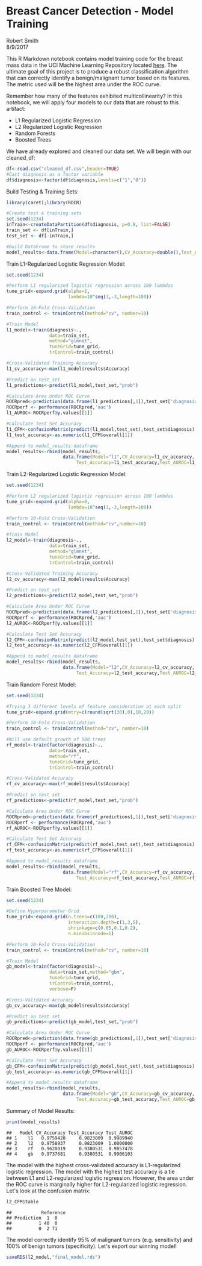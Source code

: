 # Breast Cancer Detection - Model Training
Robert Smith  
8/9/2017  


This R Markdown notebook contains model training code for the breast mass data in the UCI Machine Learning Repository located [here](https://archive.ics.uci.edu/ml/datasets/Breast+Cancer+Wisconsin+(Diagnostic)). The ultimate goal of this project is to produce a robust classification algorithm that can correctly identify a benign/malignant tumor based on its features. The metric used will be the highest area under the ROC curve.

Remember how many of the features exhibited multicollinearity? In this notebook, we will apply four models to our data that are robust to this artifact:  
  * L1 Regularized Logistic Regression  
  * L2 Regularized Logistic Regression  
  * Random Forests  
  * Boosted Trees  

We have already explored and cleaned our data set. We will begin with our cleaned_df:

```r
df<-read.csv("cleaned_df.csv",header=TRUE)
#Cast diagnosis as a factor variable
df$diagnosis<-factor(df$diagnosis,levels=c("1","0"))
```

Build Testing & Training Sets:

```r
library(caret);library(ROCR)

#Create test & training sets
set.seed(1234)
inTrain<-createDataPartition(df$diagnosis, p=0.8, list=FALSE)
train_set <- df[inTrain,]
test_set <- df[-inTrain,]

#Build DataFrame to store results
model_results<-data.frame(Model=character(),CV_Accuracy=double(),Test_Accuracy=double(),Test_AUROC=double())
```

Train L1-Regularized Logistic Regression Model:

```r
set.seed(1234)

#Perform L1 regularized logistic regression across 100 lambdas
tune_grid<-expand.grid(alpha=1,
                       lambda=10^seq(3,-3,length=100))

#Perform 10-Fold Cross-Validation
train_control <- trainControl(method="cv", number=10)

#Train Model
l1_model<-train(diagnosis~.,
                data=train_set,
                method="glmnet",
                tuneGrid=tune_grid,
                trControl=train_control)

#Cross-Validated Training Accuracy
l1_cv_accuracy<-max(l1_model$results$Accuracy)

#Predict on test_set
l1_predictions<-predict(l1_model,test_set,"prob")

#Calculate Area Under ROC Curve
ROCRpred<-prediction(data.frame(l1_predictions[,1]),test_set['diagnosis'])
ROCRperf <- performance(ROCRpred,'auc')
l1_AUROC<-ROCRperf@y.values[[1]]

#Calculate Test Set Accuracy
l1_CFM<-confusionMatrix(predict(l1_model,test_set),test_set$diagnosis)
l1_test_accuracy<-as.numeric(l1_CFM$overall[1])

#Append to model_results dataframe
model_results<-rbind(model_results,
                     data.frame(Model="l1",CV_Accuracy=l1_cv_accuracy,
                          Test_Accuracy=l1_test_accuracy,Test_AUROC=l1_AUROC))
```

Train L2-Regularized Logistic Regression Model:

```r
set.seed(1234)

#Perform L2 regularized logistic regression across 100 lambdas
tune_grid<-expand.grid(alpha=0,
                       lambda=10^seq(3,-3,length=100))

#Perform 10-Fold Cross-Validation
train_control <- trainControl(method="cv",number=10)

#Train Model
l2_model<-train(diagnosis~.,
                data=train_set,
                method="glmnet",
                tuneGrid=tune_grid,
                trControl=train_control)

#Cross-Validated Training Accuracy
l2_cv_accuracy<-max(l2_model$results$Accuracy)

#Predict on test_set
l2_predictions<-predict(l2_model,test_set,"prob")

#Calculate Area Under ROC Curve
ROCRpred<-prediction(data.frame(l2_predictions[,1]),test_set['diagnosis'])
ROCRperf <- performance(ROCRpred,'auc')
l2_AUROC<-ROCRperf@y.values[[1]]

#Calculate Test Set Accuracy
l2_CFM<-confusionMatrix(predict(l2_model,test_set),test_set$diagnosis)
l2_test_accuracy<-as.numeric(l2_CFM$overall[1])

#Append to model_results dataframe
model_results<-rbind(model_results,
                     data.frame(Model="l2",CV_Accuracy=l2_cv_accuracy,
                          Test_Accuracy=l2_test_accuracy,Test_AUROC=l2_AUROC))
```

Train Random Forest Model:

```r
set.seed(1234)

#Trying 3 different levels of feature consideration at each split
tune_grid<-expand.grid(mtry=c(round(sqrt(30),0),10,20))

#Perform 10-Fold Cross-Validation
train_control <- trainControl(method="cv", number=10)

#Will use default growth of 500 trees
rf_model<-train(factor(diagnosis)~.,
                data=train_set,
                method="rf",
                tuneGrid=tune_grid,
                trControl=train_control)

#Cross-Validated Accuracy
rf_cv_accuracy<-max(rf_model$results$Accuracy)

#Predict on test set
rf_predictions<-predict(rf_model,test_set,"prob")

#Calculate Area Under ROC Curve
ROCRpred<-prediction(data.frame(rf_predictions[,1]),test_set['diagnosis'])
ROCRperf <- performance(ROCRpred,'auc')
rf_AUROC<-ROCRperf@y.values[[1]]

#Calculate Test Set Accuracy
rf_CFM<-confusionMatrix(predict(rf_model,test_set),test_set$diagnosis)
rf_test_accuracy<-as.numeric(rf_CFM$overall[1])

#Append to model_results dataframe
model_results<-rbind(model_results,
                     data.frame(Model="rf",CV_Accuracy=rf_cv_accuracy,
                          Test_Accuracy=rf_test_accuracy,Test_AUROC=rf_AUROC))
```

Train Boosted Tree Model:

```r
set.seed(1234)

#Define Hyperparameter Grid
tune_grid<-expand.grid(n.trees=c(100,200),
                       interaction.depth=c(1,3,5),
                       shrinkage=c(0.05,0.1,0.2),
                       n.minobsinnode=1)

#Perform 10-Fold Cross-Validation
train_control <- trainControl(method="cv", number=10)

#Train Model
gb_model<-train(factor(diagnosis)~.,
                data=train_set,method="gbm",
                tuneGrid=tune_grid,
                trControl=train_control,
                verbose=F)

#Cross-Validated Accuracy
gb_cv_accuracy<-max(gb_model$results$Accuracy)

#Predict on test set
gb_predictions<-predict(gb_model,test_set,"prob")

#Calculate Area Under ROC Curve
ROCRpred<-prediction(data.frame(gb_predictions[,1]),test_set['diagnosis'])
ROCRperf <- performance(ROCRpred,'auc')
gb_AUROC<-ROCRperf@y.values[[1]]

#Calculate Test Set Accuracy
gb_CFM<-confusionMatrix(predict(gb_model,test_set),test_set$diagnosis)
gb_test_accuracy<-as.numeric(gb_CFM$overall[1])

#Append to model_results dataframe
model_results<-rbind(model_results,
                     data.frame(Model="gb",CV_Accuracy=gb_cv_accuracy,
                          Test_Accuracy=gb_test_accuracy,Test_AUROC=gb_AUROC))
```

Summary of Model Results:

```r
print(model_results)
```

```
##   Model CV_Accuracy Test_Accuracy Test_AUROC
## 1    l1   0.9759420     0.9823009  0.9989940
## 2    l2   0.9758937     0.9823009  1.0000000
## 3    rf   0.9628019     0.9380531  0.9857478
## 4    gb   0.9737681     0.9380531  0.9906103
```

The model with the highest cross-validated accuracy is L1-regularized logistic regression. The model with the highest test accuracy is a tie between L1 and L2-regularized logistic regression. However, the area under the ROC curve is marginally higher for L2-regularized logistic regression. Let's look at the confusion matrix:

```r
l2_CFM$table
```

```
##           Reference
## Prediction  1  0
##          1 40  0
##          0  2 71
```
The model correctly identify 95% of malignant tumors (e.g. sensitivity) and 100% of benign tumors (specificity). Let's export our winning model!


```r
saveRDS(l2_model,"final_model.rds")
```
